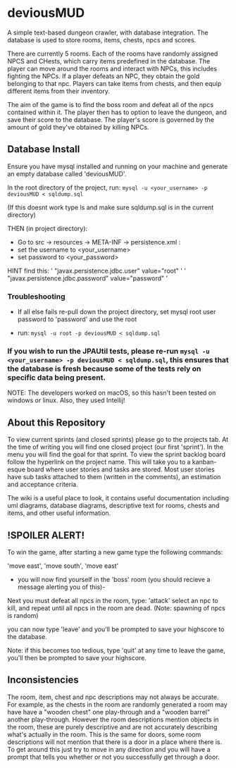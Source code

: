 # deviousMUD
A simple text-based dungeon crawler, with database integration. The database is used to store rooms, items, chests, npcs and scores. 

There are currently 5 rooms. Each of the rooms have randomly assigned NPCS and CHests, which carry items predefined in the database.
The player can move around the rooms and interact with NPCs, this includes fighting the NPCs. If a player defeats an NPC, they obtain the gold belonging to that npc. Players can take items from chests, and then equip different items from their inventory.

The aim of the game is to find the boss room and defeat all of the npcs contained within it. The player then has to option to leave the dungeon, and save their score to the database. The player's score is governed by the amount of gold they've obtained by killing NPCs.
                                                                                                                                                             

## Database Install
Ensure you have mysql installed and running on your machine and generate an empty database called 'deviousMUD'.

In the root directory of the project, run:
`mysql -u <your_username> -p deviousMUD < sqldump.sql`

(If this doesnt work type ls and make sure sqldump.sql is in the current directory)

THEN (in project directory):

- Go to src -> resources -> META-INF -> persistence.xml :
- set the username to <your_username>
- set password to <your_password>

HINT find this:
' "javax.persistence.jdbc.user" value="root" '
' "javax.persistence.jdbc.password" value="password" '

### Troubleshooting
- If all else fails re-pull down the project directory, set mysql root user password to 'password' and use the root

- run: `mysql -u root -p deviousMUD < sqldump.sql`

### If you wish to run the JPAUtil tests, please re-run `mysql -u <your_username> -p deviousMUD < sqldump.sql`, this ensures that the database is fresh because some of the tests rely on specific data being present.

NOTE: The developers worked on macOS, so this hasn't been tested on windows or linux. Also, they used Intellij!

## About this Repository
To view current sprints (and closed sprints) please go to the projects tab. At the time of writing you will find one closed project (our first 'sprint'). In the menu you will find the goal for that sprint.
To view the sprint backlog board follow the hyperlink on the project name. This will take you to a kanban-esque board where user stories and tasks are stored. Most user stories have sub tasks attached to them (written in the comments), an estimation and acceptance criteria.

The wiki is a useful place to look, it contains useful documentation including uml diagrams, database diagrams, descriptive text for rooms, chests and items, and other useful information.

## !SPOILER ALERT!
To win the game, after starting a new game type the following commands:

'move east', 'move south', 'move east'

- you will now find yourself in the 'boss' room (you should recieve a message alerting you of this)-

Next you must defeat all npcs in the room, type:
'attack'
select an npc to kill, and repeat until all npcs in the room are dead. (Note: spawning of npcs is random)

you can now type 'leave' and you'll be prompted to save your highscore to the database.

Note: if this becomes too tedious, type 'quit' at any time to leave the game, you'll then be prompted to save your highscore.

## Inconsistencies 
The room, item, chest and npc descriptions may not always be accurate. For example, as the chests in the room are randomly generated a room may have have a "wooden chest" one play-through and a "wooden barrel" another play-through. However the room descriptions mention objects in the room, these are purely descriptive and are not accurately describing what's actually in the room. This is the same for doors, some room descriptions will not mention that there is a door in a place where there is. To get around this just try to move in any direction and you will have a prompt that tells you whether or not you successfully get through a door.
